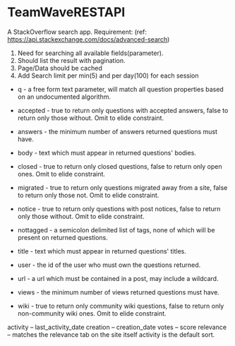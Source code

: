 # TeamWaveRESTAPI

A StackOverflow search app.
Requirement: (ref: https://api.stackexchange.com/docs/advanced-search)

1. Need for searching all available fields(parameter).
2. Should list the result with pagination.
3. Page/Data should be cached
4. Add Search limit per min(5) and per day(100) for each session


- q - a free form text parameter, will match all question properties based on an
undocumented algorithm.

 - accepted - true to return only questions with accepted answers,
false to return only those without. Omit to elide constraint.

- answers - the minimum number of answers returned questions must have.

- body - text which must appear in returned questions' bodies.

- closed - true to return only closed questions, false to return only open ones.
 Omit to elide constraint.

- migrated - true to return only questions migrated away from a site,
false to return only those not. Omit to elide constraint.

- notice - true to return only questions with post notices, false to return
only those without. Omit to elide constraint.

- nottagged - a semicolon delimited list of tags, none of which will be present
on returned questions.

- title - text which must appear in returned questions' titles.

- user - the id of the user who must own the questions returned.

- url - a url which must be contained in a post, may include a wildcard.

- views - the minimum number of views returned questions must have.

- wiki - true to return only community wiki questions, false to return
 only non-community wiki ones. Omit to elide constraint.


 activity – last_activity_date
 creation – creation_date
 votes – score
 relevance – matches the relevance tab on the site itself
 activity is the default sort.
